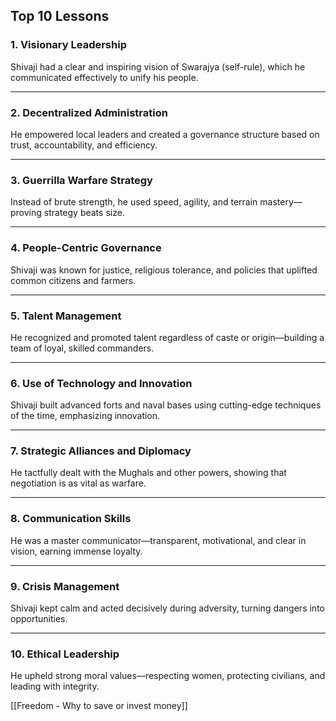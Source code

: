 Top 10 Lessons
---

### 1. **Visionary Leadership**  
Shivaji had a clear and inspiring vision of Swarajya (self-rule), which he communicated effectively to unify his people.

---

### 2. **Decentralized Administration**  
He empowered local leaders and created a governance structure based on trust, accountability, and efficiency.

---

### 3. **Guerrilla Warfare Strategy**  
Instead of brute strength, he used speed, agility, and terrain mastery—proving strategy beats size.

---

### 4. **People-Centric Governance**  
Shivaji was known for justice, religious tolerance, and policies that uplifted common citizens and farmers.

---

### 5. **Talent Management**  
He recognized and promoted talent regardless of caste or origin—building a team of loyal, skilled commanders.

---

### 6. **Use of Technology and Innovation**  
Shivaji built advanced forts and naval bases using cutting-edge techniques of the time, emphasizing innovation.

---

### 7. **Strategic Alliances and Diplomacy**  
He tactfully dealt with the Mughals and other powers, showing that negotiation is as vital as warfare.

---

### 8. **Communication Skills**  
He was a master communicator—transparent, motivational, and clear in vision, earning immense loyalty.

---

### 9. **Crisis Management**  
Shivaji kept calm and acted decisively during adversity, turning dangers into opportunities.

---

### 10. **Ethical Leadership**  
He upheld strong moral values—respecting women, protecting civilians, and leading with integrity.


[[Freedom - Why to save or invest money]]